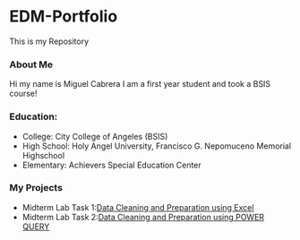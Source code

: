# EDM-Portfolio
This is my Repository
### About Me
Hi my name is Miguel Cabrera I am a first year student and took a BSIS course!
### Education:
- College: City College of Angeles (BSIS)
- High School: Holy Angel University, Francisco G. Nepomuceno Memorial Highschool
- Elementary: Achievers Special Education Center
### My Projects
- Midterm Lab Task 1:[Data Cleaning and Preparation using Excel](https://github.com/mcab3/EDM-Portfolio/tree/main/Midterm%20Lab%20Task%201)
- Midterm Lab Task 2:[Data Cleaning and Preparation using POWER QUERY](https://github.com/mcab3/EDM-Portfolio/tree/main/Midterm%20Lab%20Task%202)
